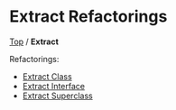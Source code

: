 <!--
GENERATED FILE - DO NOT EDIT
This file was generated by [MarkdownSnippets](https://github.com/SimonCropp/MarkdownSnippets).
Source File: /docs/Extract/mdsource/README.source.md
To change this file edit the source file and then execute ./run_markdown_templates.sh.
-->

# Extract Refactorings

[Top](../README.md) / **Extract**

Refactorings:

* [Extract Class](ExtractClass.md)
* [Extract Interface](ExtractInterface.md)
* [Extract Superclass](ExtractSuperclass.md)
